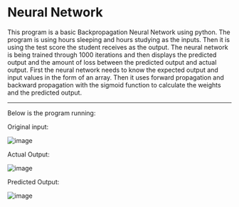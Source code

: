 # Neural Network

This program is a basic Backpropagation Neural Network using python. The program is using hours sleeping and hours studying as the inputs. Then it is using the test score the student receives as the output. The neural network is being trained through 1000 iterations and then displays the predicted output and the amount of loss between the predicted output and actual output. First the neural network needs to know the expected output and input values in the form of an array. Then it uses  forward propagation and backward propagation with the sigmoid function to calculate the weights and the predicted output. 

-------------------------------------------------------------------------------------------------------------------------------------------------------------------

Below is the program running:

Original input: 

![image](https://user-images.githubusercontent.com/81937437/191468773-00dd2b8e-1ca9-41c7-b9ac-827647a06be8.png)


Actual Output: 

![image](https://user-images.githubusercontent.com/81937437/191468807-1b47518a-ad75-481d-89b1-a0e11996d27b.png)


Predicted Output: 

![image](https://user-images.githubusercontent.com/81937437/191468844-3db407a2-32fa-48cd-8033-65e4fc3e4315.png)
